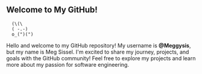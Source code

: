 ## Welcome to My GitHub! 

      (\(\ 
      ( -.-) 
      o_(")(")

Hello and welcome to my GitHub repository! My username is **@Meggysis**, but my name is Meg Sissel. I'm excited to share my journey, projects, and goals with the GitHub community! Feel free to explore my projects and learn more about my passion for software engineering.

